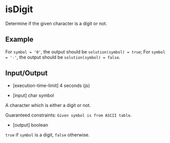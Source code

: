 # isDigit

Determine if the given character is a digit or not.

## Example

For `symbol = '0'`, the output should be
`solution(symbol) = true`;
For `symbol = '-'`, the output should be
`solution(symbol) = false`.

## Input/Output

- [execution-time-limit] 4 seconds (js)

- [input] char symbol

A character which is either a digit or not.

Guaranteed constraints:
`Given symbol is from ASCII table`.

- [output] boolean

`true` if `symbol` is a digit, `false` otherwise.

